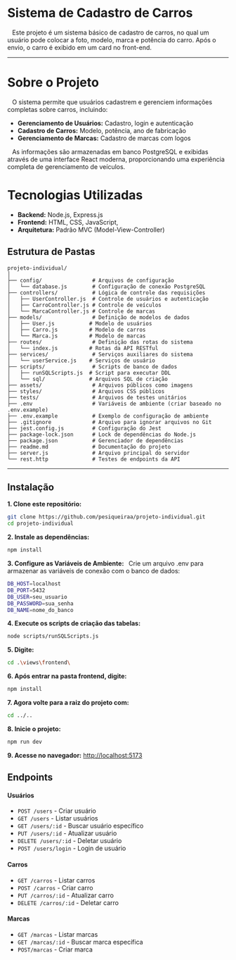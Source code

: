 # Sistema de Cadastro de Carros

&ensp; Este projeto é um sistema básico de cadastro de carros, no qual um usuário pode colocar a foto, modelo, marca e potência do carro. Após o envio, o carro é exibido em um card no front-end.



---
# Sobre o Projeto
&ensp; O sistema permite que usuários cadastrem e gerenciem informações completas sobre carros, incluindo:

- **Gerenciamento de Usuários:** Cadastro, login e autenticação
- **Cadastro de Carros:** Modelo, potência, ano de fabricação
- **Gerenciamento de Marcas:** Cadastro de marcas com logos

&ensp; As informações são armazenadas em banco PostgreSQL e exibidas através de uma interface React moderna, proporcionando uma experiência completa de gerenciamento de veículos.


# Tecnologias Utilizadas

- **Backend:** Node.js, Express.js
- **Frontend:** HTML, CSS, JavaScript, 
- **Arquitetura:** Padrão MVC (Model-View-Controller)

## Estrutura de Pastas

```
projeto-individual/
│
├── config/                # Arquivos de configuração
│   └── database.js        # Configuração de conexão PostgreSQL
├── controllers/           # Lógica de controle das requisições
│   ├── UserController.js  # Controle de usuários e autenticação
│   ├── CarroController.js # Controle de veículos
│   └── MarcaController.js # Controle de marcas
├── models/                # Definição de modelos de dados
│   ├── User.js           # Modelo de usuários
│   ├── Carro.js          # Modelo de carros
│   └── Marca.js          # Modelo de marcas
├── routes/                # Definição das rotas do sistema
│   └── index.js          # Rotas da API RESTful
├── services/              # Serviços auxiliares do sistema
│   └── userService.js    # Serviços de usuário
├── scripts/               # Scripts de banco de dados
│   ├── runSQLScripts.js  # Script para executar DDL
│   └── sql/              # Arquivos SQL de criação
├── assets/                # Arquivos públicos como imagens
├── styles/                # Arquivos CSS públicos
├── tests/                 # Arquivos de testes unitários
├── .env                   # Variáveis de ambiente (criar baseado no .env.example)
├── .env.example           # Exemplo de configuração de ambiente
├── .gitignore             # Arquivo para ignorar arquivos no Git
├── jest.config.js         # Configuração do Jest
├── package-lock.json      # Lock de dependências do Node.js
├── package.json           # Gerenciador de dependências
├── readme.md              # Documentação do projeto
├── server.js              # Arquivo principal do servidor
└── rest.http              # Testes de endpoints da API

```

---

## Instalação

**1. Clone este repositório:**
   ```bash
   git clone https://github.com/pesiqueiraa/projeto-individual.git
   cd projeto-individual
   ```

**2. Instale as dependências:**

   ```bash
   npm install
   ```

**3. Configure as Variáveis de Ambiente:**
&ensp;Crie um arquivo .env para armazenar as variáveis de conexão com o banco de dados:

   ```bash
   DB_HOST=localhost
   DB_PORT=5432
   DB_USER=seu_usuario
   DB_PASSWORD=sua_senha
   DB_NAME=nome_do_banco
   ```
**4. Execute os scripts de criação das tabelas:**

   ```bash
   node scripts/runSQLScripts.js
   ```

**5. Digite:**

   ```bash
cd .\views\frontend\
   ```

**6. Após entrar na pasta frontend, digite:**

   ```bash
npm install
   ```
**7. Agora volte para a raiz do projeto com:**

   ```bash
cd ../..
   ```

**8. Inicie o projeto:**

   ```bash
   npm run dev
   ```
**9. Acesse no navegador:** [http://localhost:5173](http://localhost:5173/)

## Endpoints
#### Usuários

- `POST /users` - Criar usuário
- `GET /users` - Listar usuários
- `GET /users/:id` - Buscar usuário específico
- `PUT /users/:id` - Atualizar usuário
- `DELETE /users/:id` - Deletar usuário
- `POST /users/login` - Login de usuário

#### Carros

- `GET /carros` - Listar carros
- `POST /carros` - Criar carro
- `PUT /carros/:id` - Atualizar carro
- `DELETE /carros/:id` - Deletar carro

#### Marcas

- `GET /marcas` - Listar marcas
- `GET /marcas/:id` - Buscar marca específica
- `POST/marcas` - Criar marca
